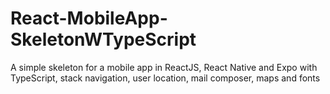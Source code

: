 # React-MobileApp-SkeletonWTypeScript
A simple skeleton for a mobile app in ReactJS, React Native and Expo with TypeScript, stack navigation, user location, mail composer, maps and fonts
